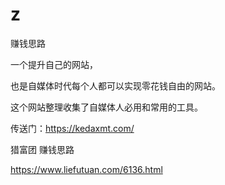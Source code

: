 # z   

赚钱思路       


一个提升自己的网站，


也是自媒体时代每个人都可以实现零花钱自由的网站。


这个网站整理收集了自媒体人必用和常用的工具。


传送门：https://kedaxmt.com/



猎富团    赚钱思路

https://www.liefutuan.com/6136.html

